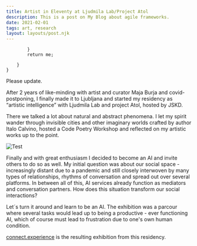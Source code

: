 ```yaml
---
title: Artist in Eleventy at Ljudmila Lab/Project Atol
description: This is a post on My Blog about agile frameworks.
date: 2021-02-01
tags: art, research
layout: layouts/post.njk
---
```


```text/2-3
		}
		return me;
		
	}
}
```

Please update.

After 2 years of like-minding with artist and curator Maja Burja and covid-postponing, I finally made it to Ljubljana and started my residency as “artistic intelligence” with Ljudmila Lab and project Atol, hosted by JSKD.



There we talked a lot about natural and abstract phenomena. I let my spirit wander through invisible cities and other imaginary worlds crafted by author Italo Calvino, hosted a Code Poetry Workshop and reflected on my artistic works up to the point.

![Test](img/photo5870657606127826332.jpg "Optional title")

Finally and with great enthusiasm I decided to become an AI and invite others to do so as well. My initial question was about our social space - increasingly distant due to a pandemic and still closely interwoven by many types of relationships, rhythms of conversation and spread out over several platforms. In between all of this, AI services already function as mediators and conversation partners. How does this situation transform our social interactions?

Let´s turn it around and learn to be an AI. The exhibition was a parcour where several tasks would lead up to being a productive - ever functioning AI, which of course must lead to frustration due to one's own human condition.

<a href="{{ '/art/connect_experience/' | url }}">connect.experience</a> is the resulting exhibition from this residency.








